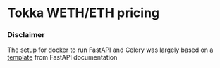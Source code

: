 # Tokka WETH/ETH pricing

### Disclaimer

The setup for docker to run FastAPI and Celery was largely based on a [template](https://github.com/tiangolo/full-stack-fastapi-postgresql)
from FastAPI documentation
